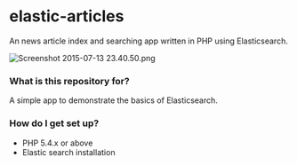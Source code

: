 # elastic-articles #

An news article index and searching app written in PHP using Elasticsearch.

![Screenshot 2015-07-13 23.40.50.png](https://bitbucket.org/repo/qperX7/images/3395793578-Screenshot%202015-07-13%2023.40.50.png)

### What is this repository for? ###

A simple app to demonstrate the basics of Elasticsearch.

### How do I get set up? ###

* PHP 5.4.x or above
* Elastic search installation